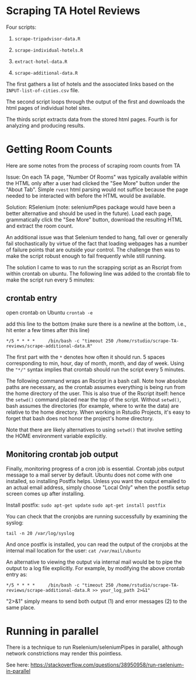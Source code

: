 # Scraping TA Hotel Reviews



Four scripts:

1) `scrape-tripadvisor-data.R`

2) `scrape-individual-hotels.R`

3) `extract-hotel-data.R`

3) `scrape-additional-data.R`

The first gathers a list of hotels and the associated links based on the `INPUT-list-of-cities.csv` file. 

The second script loops through the output of the first and downloads the html pages of individual hotel sites. 

The thirds script extracts data from the stored html pages. Fourth is for analyzing and producing results.


# Getting Room Counts
Here are some notes from the process of scraping room counts from TA

Issue: On each TA page, "Number Of Rooms" was typically available within the HTML only after a user had clicked the "See More" button under the "About Tab". Simple `rvest` html parsing would not suffice because the page needed to be interacted with before the HTML would be available. 

Solution: RSelenium (note: seleniumPipes package would have been a better alternative and should be used in the future). Load each page, grammatically click the "See More" button, download the resulting HTML and extract the room count.

An additional issue was that Selenium tended to hang, fall over or generally fail stochastically by virtue of the fact that loading webpages has a number of failure points that are outside your control. The challenge then was to make the script robust enough to fail frequently while still running. 

The solution I came to was to run the scrapping script as an Rscript from within crontab on ubuntu. The following line was added to the crontab file to make the script run every 5 minutes:


## crontab entry

open crontab on Ubuntu
`crontab -e`

add this line to the bottom (make sure there is a newline at the bottom, i.e., hit enter a few times after this line)

`*/5 * * * *     /bin/bash -c "timeout 250 /home/rstudio/scrape-TA-reviews/scrape-additional-data.R"`

The first part with the `*` denotes how often it should run. 5 spaces corresponding to min, hour,  day of month, month, and day of week. Using the `"*/"` syntax implies that crontab should run the script every 5 minutes.

The following command wraps an Rscript in a bash call. Note how absolute paths are necessary, as the crontab assumes everything is being run from the home directory of the user. This is also true of the Rscript itself: hence the `setwd()` command placed near the top of the script. Without `setwd()`, bash assumes the directories (for example, where to write the data) are relative to the home directory. When working in Rstudio Projects, it's easy to forget that bash does not honor the project's home directory. 

Note that there are likely alternatives to using `setwd()` that involve setting the HOME environment variable explicitly. 

## Monitoring crontab job output

Finally, monitoring progress of a cron job is essential. Crontab jobs output message to a mail server by default. Ubuntu does not come with one installed, so installing Postfix helps. Unless you want the output emailed to an actual email address, simply choose "Local Only" when the postfix setup screen comes up after installing. 

Install postfix:
`sudo apt-get update`
`sudo apt-get install postfix`

You can check that the cronjobs are running successfully by examining the syslog:

`tail -n 20 /var/log/syslog`

And once postfix is installed, you can read the output of the cronjobs at the internal mail location for the user:
`cat /var/mail/ubuntu`


An alternative to viewing the output via internal mail would be to pipe the output to a log file explicitly. For example, by modifying the above crontab entry as:


`*/5 * * * *     /bin/bash -c "timeout 250 /home/rstudio/scrape-TA-reviews/scrape-additional-data.R >> your_log_path 2>&1"`

"2>&1" simply means to send both output (1) and error messages (2) to the same place.




# Running in parallel

There is a technique to run Rselenium/seleniumPipes in parallel, although network constrictions may render this pointless.

See here: https://stackoverflow.com/questions/38950958/run-rselenium-in-parallel








